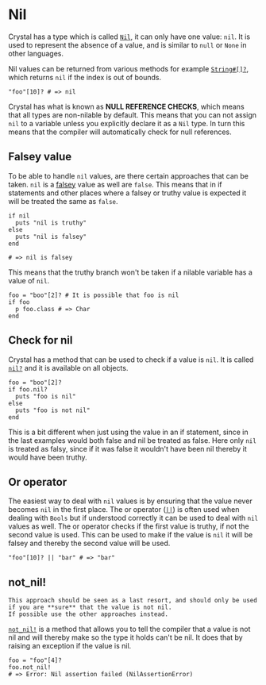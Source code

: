 # Nil

Crystal has a type which is called [`Nil`][nil], it can only have one value: `nil`.
It is used to represent the absence of a value, and is similar to `null` or `None` in other languages.

Nil values can be returned from various methods for example [`String#[]?`][string-index], which returns `nil` if the index is out of bounds.

```crystal
"foo"[10]? # => nil
```

Crystal has what is known as **NULL REFERENCE CHECKS**, which means that all types are non-nilable by default.
This means that you can not assign `nil` to a variable unless you explicitly declare it as a `Nil` type.
In turn this means that the compiler will automatically check for null references.

## Falsey value

To be able to handle `nil` values, are there certain approaches that can be taken.
`nil` is a [falsey][truthy-falsey] value as well are `false`.
This means that in if statements and other places where a falsey or truthy value is expected it will be treated the same as `false`.

```crystal
if nil
  puts "nil is truthy"
else
  puts "nil is falsey"
end

# => nil is falsey
```

This means that the truthy branch won't be taken if a nilable variable has a value of `nil`.

```crystal
foo = "boo"[2]? # It is possible that foo is nil
if foo
  p foo.class # => Char
end
```

## Check for nil

Crystal has a method that can be used to check if a value is `nil`.
It is called [`nil?`][nil?] and it is available on all objects.

```crystal
foo = "boo"[2]?
if foo.nil?
  puts "foo is nil"
else
  puts "foo is not nil"
end
```

This is a bit different when just using the value in an if statement, since in the last examples would both false and nil be treated as false.
Here only `nil` is treated as falsy, since if it was false it wouldn't have been nil thereby it would have been truthy.

## Or operator

The easiest way to deal with `nil` values is by ensuring that the value never becomes `nil` in the first place.
The or operator ([`||`][or]) is often used when dealing with `Bools` but if understood correctly it can be used to deal with `nil` values as well.
The or operator checks if the first value is truthy, if not the second value is used.
This can be used to make if the value is `nil` it will be falsey and thereby the second value will be used.

```crystal
"foo"[10]? || "bar" # => "bar"
```

## not_nil!

~~~~exercism/caution 
This approach should be seen as a last resort, and should only be used if you are **sure** that the value is not nil.
If possible use the other approaches instead.
~~~~

[`not_nil!`][not_nil] is a method that allows you to tell the compiler that a value is not nil and will thereby make so the type it holds can't be nil.
It does that by raising an exception if the value is nil.

```crystal
foo = "foo"[4]?
foo.not_nil!
# => Error: Nil assertion failed (NilAssertionError)
```

[nil]: https://crystal-lang.org/reference/syntax_and_semantics/literals/nil.html
[null-pointer]: https://en.wikipedia.org/wiki/Null_pointer
[not_nil]: https://crystal-lang.org/api/latest/Object.html#not_nil%21-instance-method
[truthy-falsey]: https://crystal-lang.org/reference/latest/syntax_and_semantics/truthy_and_falsey_values.html
[nil?]: https://crystal-lang.org/api/latest/Object.html#nil?:Bool-instance-method
[string-index]: https://crystal-lang.org/api/latest/String.html#%5B%5D%3F%28index%3AInt%29%3AChar%7CNil-instance-method
[or]: https://crystal-lang.org/reference/latest/syntax_and_semantics/or.html
